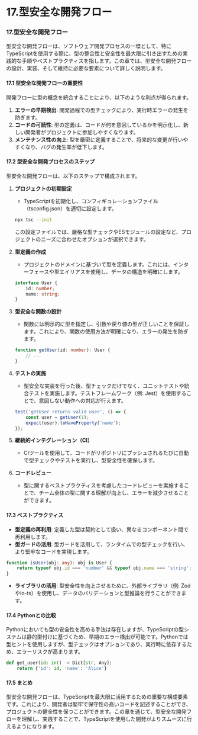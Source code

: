 # 17.型安全な開発フロー

### 17.型安全な開発フロー

型安全な開発フローは、ソフトウェア開発プロセスの一環として、特にTypeScriptを使用する際に、型の整合性と安全性を最大限に引き出すための実践的な手順やベストプラクティスを指します。この章では、型安全な開発フローの設計、実装、そして維持に必要な要素について詳しく説明します。

#### 17.1 型安全な開発フローの重要性

開発フローに型の概念を統合することにより、以下のような利点が得られます。

1. **エラーの早期検出**: 開発過程での型チェックにより、実行時エラーの発生を防ぎます。
2. **コードの可読性**: 型の定義は、コードが何を意図しているかを明示化し、新しい開発者がプロジェクトに参加しやすくなります。
3. **メンテナンス性の向上**: 型を厳密に定義することで、将来的な変更が行いやすくなり、バグの発生率が低下します。

#### 17.2 型安全な開発プロセスのステップ

型安全な開発フローは、以下のステップで構成されます。

1. **プロジェクトの初期設定**
   - TypeScriptを初期化し、コンフィギュレーションファイル（tsconfig.json）を適切に設定します。

   ```bash
   npx tsc --init
   ```

   この設定ファイルでは、厳格な型チェックやESモジュールの設定など、プロジェクトのニーズに合わせたオプションが選択できます。

2. **型定義の作成**
   - プロジェクトのドメインに基づいて型を定義します。これには、インターフェースや型エイリアスを使用し、データの構造を明確にします。

   ```typescript
   interface User {
       id: number;
       name: string;
   }
   ```

3. **型安全な関数の設計**
   - 関数には明示的に型を指定し、引数や戻り値の型が正しいことを保証します。これにより、関数の使用方法が明確になり、エラーの発生を防ぎます。

   ```typescript
   function getUser(id: number): User {
       // ...
   }
   ```

4. **テストの実施**
   - 型安全な実装を行った後、型チェックだけでなく、ユニットテストや統合テストを実施します。テストフレームワーク（例: Jest）を使用することで、意図しない動作への対応が行えます。

   ```typescript
   test('getUser returns valid user', () => {
       const user = getUser(1);
       expect(user).toHaveProperty('name');
   });
   ```

5. **継続的インテグレーション（CI）**
   - CIツールを使用して、コードがリポジトリにプッシュされるたびに自動で型チェックやテストを実行し、型安全性を確保します。

6. **コードレビュー**
   - 型に関するベストプラクティスを考慮したコードレビューを実施することで、チーム全体の型に関する理解が向上し、エラーを減少させることができます。

#### 17.3 ベストプラクティス

- **型定義の再利用**: 定義した型は契約として扱い、異なるコンポーネント間で再利用します。
- **型ガードの活用**: 型ガードを活用して、ランタイムでの型チェックを行い、より堅牢なコードを実現します。
  
```typescript
function isUser(obj: any): obj is User {
    return typeof obj.id === 'number' && typeof obj.name === 'string';
}
```

- **ライブラリの活用**: 型安全性を向上させるために、外部ライブラリ（例: Zodやio-ts）を使用し、データのバリデーションと型推論を行うことができます。

#### 17.4 Pythonとの比較

Pythonにおいても型の安全性を高める手法は存在しますが、TypeScriptの型システムは静的型付けに基づくため、早期のエラー検出が可能です。Pythonでは型ヒントを使用しますが、型チェックはオプションであり、実行時に依存するため、エラーリスクが高まります。

```python
def get_user(id: int) -> Dict[str, Any]:
    return {'id': id, 'name': 'Alice'}
```

#### 17.5 まとめ

型安全な開発フローは、TypeScriptを最大限に活用するための重要な構成要素です。これにより、開発者は堅牢で保守性の高いコードを記述することができ、プロジェクトの健全性を保つことができます。この章を通じて、型安全な開発フローを理解し、実践することで、TypeScriptを使用した開発がよりスムーズに行えるようになります。

